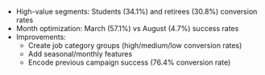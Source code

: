   - High-value segments: Students (34.1%) and retirees (30.8%) conversion rates
  - Month optimization: March (57.1%) vs August (4.7%) success rates
  - Improvements:
    - Create job category groups (high/medium/low conversion rates)
    - Add seasonal/monthly features
    - Encode previous campaign success (76.4% conversion rate)